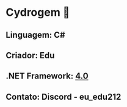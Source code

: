 # Cydrogem 💠
## Linguagem: C#
## Criador: Edu
## .NET Framework: [4.0](https://www.microsoft.com/pt-br/download/details.aspx?id=17851)
## Contato: Discord - eu_edu212
